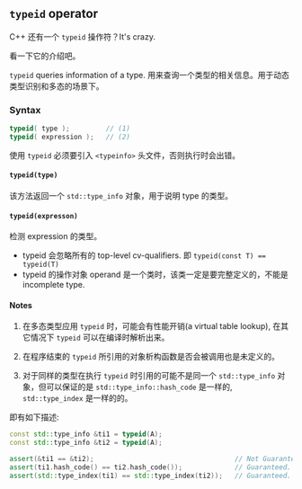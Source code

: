## `typeid` operator

C++ 还有一个 `typeid` 操作符？It's crazy.

看一下它的介绍吧。

`typeid` queries information of a type. 用来查询一个类型的相关信息。用于动态类型识别和多态的场景下。

### Syntax

```c++
typeid( type );         // (1)
typeid( expression );   // (2)
```

使用 `typeid` 必须要引入 `<typeinfo>` 头文件，否则执行时会出错。

#### `typeid(type)`

该方法返回一个 `std::type_info` 对象，用于说明 type 的类型。

#### `typeid(expresson)`

检测 expression 的类型。

- typeid 会忽略所有的 top-level cv-qualifiers. 即 `typeid(const T) == typeid(T)`
- typeid 的操作对象 operand 是一个类时，该类一定是要完整定义的，不能是 incomplete type.

#### Notes

1. 在多态类型应用 `typeid` 时，可能会有性能开销(a virtual table lookup), 在其它情况下 `typeid` 可以在编译时解析出来。

2. 在程序结束的 `typeid` 所引用的对象析构函数是否会被调用也是未定义的。

3. 对于同样的类型在执行 `typeid` 时引用的可能不是同一个 `std::type_info` 对象，但可以保证的是 `std::type_info::hash_code` 是一样的, `std::type_index` 是一样的的。

即有如下描述:

```c++
const std::type_info &ti1 = typeid(A);
const std::type_info &ti2 = typeid(A);

assert(&ti1 == &ti2);                                   // Not Guaranteed.
assert(ti1.hash_code() == ti2.hash_code());             // Guaranteed.
assert(std::type_index(ti1) == std::type_index(ti2));   // Guaranteed.
```
